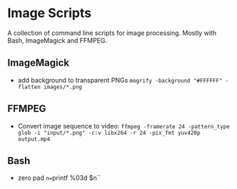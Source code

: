 # Image Scripts

A collection of command line scripts for image processing. Mostly with Bash, ImageMagick and FFMPEG.

## ImageMagick

- add background to transparent PNGs `mogrify -background "#FFFFFF" -flatten images/*.png`

## FFMPEG

- Convert image sequence to video: `ffmpeg -framerate 24 -pattern_type glob -i "input/*.png" -c:v libx264 -r 24 -pix_fmt yuv420p output.mp4`

## Bash

- zero pad `n=`printf %03d $n``